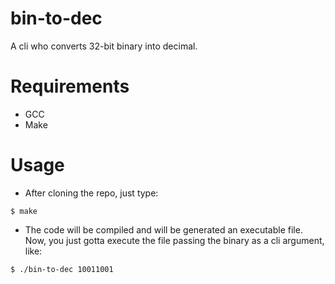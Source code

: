 # bin-to-dec
<p>A cli who converts 32-bit binary into decimal.</p>

# Requirements
- GCC
- Make

# Usage
- After cloning the repo, just type: </br>
```
$ make
```

- The code will be compiled and will be generated an executable file. Now, you just gotta execute the file passing the binary as a cli argument, like:
```
$ ./bin-to-dec 10011001
```
